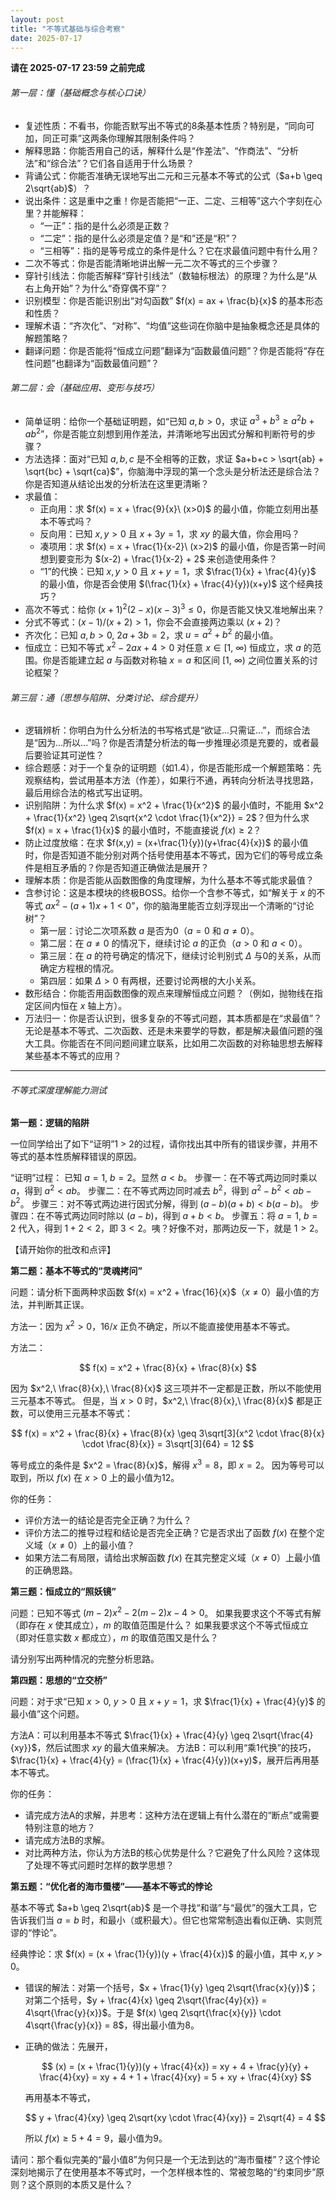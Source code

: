 ```yaml
---
layout: post
title: "不等式基础与综合考察"
date: 2025-07-17
---
```

**请在 2025-07-17 23:59 之前完成**

###### 第一层：懂（基础概念与核心口诀）

* 复述性质：不看书，你能否默写出不等式的8条基本性质？特别是，“同向可加，同正可乘”这两条你理解其限制条件吗？
* 解释思路：你能否用自己的话，解释什么是“作差法”、“作商法”、“分析法”和“综合法”？它们各自适用于什么场景？
* 背诵公式：你能否准确无误地写出二元和三元基本不等式的公式（$a+b \geq 2\sqrt{ab}$）？
* 说出条件：这是重中之重！你是否能把“一正、二定、三相等”这六个字刻在心里？并能解释：
  * “一正”：指的是什么必须是正数？
  * “二定”：指的是什么必须是定值？是“和”还是“积”？
  * “三相等”：指的是等号成立的条件是什么？它在求最值问题中有什么用？
* 二次不等式：你是否能清晰地讲出解一元二次不等式的三个步骤？
* 穿针引线法：你能否解释“穿针引线法”（数轴标根法）的原理？为什么是“从右上角开始”？为什么“奇穿偶不穿”？
* 识别模型：你是否能识别出“对勾函数” $f(x) = ax + \frac{b}{x}$ 的基本形态和性质？
* 理解术语：“齐次化”、“对称”、“均值”这些词在你脑中是抽象概念还是具体的解题策略？
* 翻译问题：你是否能将“恒成立问题”翻译为“函数最值问题”？你是否能将“存在性问题”也翻译为“函数最值问题”？

###### 第二层：会（基础应用、变形与技巧）

* 简单证明：给你一个基础证明题，如“已知 $a, b > 0$，求证 $a^3 + b^3 \geq a^2b + ab^2$”，你是否能立刻想到用作差法，并清晰地写出因式分解和判断符号的步骤？
* 方法选择：面对“已知 $a, b, c$ 是不全相等的正数，求证 $a+b+c > \sqrt{ab} + \sqrt{bc} + \sqrt{ca}$”，你脑海中浮现的第一个念头是分析法还是综合法？你是否知道从结论出发的分析法在这里更清晰？
* 求最值：
  * 正向用：求 $f(x) = x + \frac{9}{x}\ (x>0)$ 的最小值，你能立刻用出基本不等式吗？
  * 反向用：已知 $x, y > 0$ 且 $x+3y=1$，求 $xy$ 的最大值，你会用吗？
  * 凑项用：求 $f(x) = x + \frac{1}{x-2}\ (x>2)$ 的最小值，你是否第一时间想到要变形为 $(x-2) + \frac{1}{x-2} + 2$ 来创造使用条件？
  * “1”的代换：已知 $x, y > 0$ 且 $x+y=1$，求 $\frac{1}{x} + \frac{4}{y}$ 的最小值，你是否会使用 $(\frac{1}{x} + \frac{4}{y})(x+y)$ 这个经典技巧？
* 高次不等式：给你 $(x+1)^2(2-x)(x-3)^3 \leq 0$，你是否能又快又准地解出来？
* 分式不等式：$(x-1)/(x+2) > 1$，你会不会直接两边乘以 $(x+2)$？
* 齐次化：已知 $a,b>0,\ 2a+3b=2$，求 $u = a^2 + b^2$ 的最小值。
* 恒成立：已知不等式 $x^2 - 2ax + 4 > 0$ 对任意 $x\in[1,\ \infty)$ 恒成立，求 $a$ 的范围。你是否能建立起 $a$ 与函数对称轴 $x=a$ 和区间 $[1,\ \infty)$ 之间位置关系的讨论框架？

###### 第三层：通（思想与陷阱、分类讨论、综合提升）

* 逻辑辨析：你明白为什么分析法的书写格式是“欲证...只需证...”，而综合法是“因为...所以...”吗？你是否清楚分析法的每一步推理必须是充要的，或者最后要验证其可逆性？
* 综合题感：对于一个复杂的证明题（如1.4），你是否能形成一个解题策略：先观察结构，尝试用基本方法（作差），如果行不通，再转向分析法寻找思路，最后用综合法的格式写出证明。
* 识别陷阱：为什么求 $f(x) = x^2 + \frac{1}{x^2}$ 的最小值时，不能用 $x^2 + \frac{1}{x^2} \geq 2\sqrt{x^2 \cdot \frac{1}{x^2}} = 2$？但为什么求 $f(x) = x + \frac{1}{x}$ 的最小值时，不能直接说 $f(x)\geq2$？
* 防止过度放缩：在求 $f(x,y) = (x+\frac{1}{y})(y+\frac{4}{x})$ 的最小值时，你是否知道不能分别对两个括号使用基本不等式，因为它们的等号成立条件是相互矛盾的？你是否知道正确做法是展开？
* 理解本质：你是否能从函数图像的角度理解，为什么基本不等式能求最值？
* 含参讨论：这是本模块的终极BOSS。给你一个含参不等式，如“解关于 $x$ 的不等式 $ax^2 - (a+1)x + 1 < 0$”，你的脑海里能否立刻浮现出一个清晰的“讨论树”？
  * 第一层：讨论二次项系数 $a$ 是否为0（$a=0$ 和 $a\neq 0$）。
  * 第二层：在 $a\neq0$ 的情况下，继续讨论 $a$ 的正负（$a>0$ 和 $a<0$）。
  * 第三层：在 $a$ 的符号确定的情况下，继续讨论判别式 $\Delta$ 与0的关系，从而确定方程根的情况。
  * 第四层：如果 $\Delta>0$ 有两根，还要讨论两根的大小关系。
* 数形结合：你能否用函数图像的观点来理解恒成立问题？（例如，抛物线在指定区间内恒在 $x$ 轴上方）。
* 万法归一：你是否认识到，很多复杂的不等式问题，其本质都是在“求最值”？无论是基本不等式、二次函数、还是未来要学的导数，都是解决最值问题的强大工具。你能否在不同问题间建立联系，比如用二次函数的对称轴思想去解释某些基本不等式的应用？

---

###### 不等式深度理解能力测试

**第一题：逻辑的陷阱**

一位同学给出了如下“证明”1 > 2的过程，请你找出其中所有的错误步骤，并用不等式的基本性质解释错误的原因。

“证明”过程：
已知 $a = 1,\ b = 2$。显然 $a < b$。
步骤一：在不等式两边同时乘以 $a$，得到 $a^2 < ab$。
步骤二：在不等式两边同时减去 $b^2$，得到 $a^2 - b^2 < ab - b^2$。
步骤三：对不等式两边进行因式分解，得到 $(a-b)(a+b) < b(a-b)$。
步骤四：在不等式两边同时除以 $(a-b)$，得到 $a+b < b$。
步骤五：将 $a=1,\ b=2$ 代入，得到 $1+2 < 2$，即 $3 < 2$。咦？好像不对，那两边反一下，就是 $1 > 2$。

【请开始你的批改和点评】

**第二题：基本不等式的“灵魂拷问”**

问题：请分析下面两种求函数 $f(x) = x^2 + \frac{16}{x}$（$x\neq0$）最小值的方法，并判断其正误。

方法一：因为 $x^2 > 0$，$16/x$ 正负不确定，所以不能直接使用基本不等式。

方法二：

$$
f(x) = x^2 + \frac{8}{x} + \frac{8}{x}
$$

因为 $x^2,\ \frac{8}{x},\ \frac{8}{x}$ 这三项并不一定都是正数，所以不能使用三元基本不等式。
但是，当 $x>0$ 时，$x^2,\ \frac{8}{x},\ \frac{8}{x}$ 都是正数，可以使用三元基本不等式：

$$
f(x) = x^2 + \frac{8}{x} + \frac{8}{x} \geq 3\sqrt[3]{x^2 \cdot \frac{8}{x} \cdot \frac{8}{x}} = 3\sqrt[3]{64} = 12
$$

等号成立的条件是 $x^2 = \frac{8}{x}$，解得 $x^3=8$，即 $x=2$。
因为等号可以取到，所以 $f(x)$ 在 $x>0$ 上的最小值为12。

你的任务：

* 评价方法一的结论是否完全正确？为什么？
* 评价方法二的推导过程和结论是否完全正确？它是否求出了函数 $f(x)$ 在整个定义域（$x\neq0$）上的最小值？
* 如果方法二有局限，请给出求解函数 $f(x)$ 在其完整定义域（$x\neq0$）上最小值的正确思路。

**第三题：恒成立的“照妖镜”**

问题：已知不等式 $(m-2)x^2 - 2(m-2)x - 4 > 0$。
如果我要求这个不等式有解（即存在 $x$ 使其成立），$m$ 的取值范围是什么？
如果我要求这个不等式恒成立（即对任意实数 $x$ 都成立），$m$ 的取值范围又是什么？

请分别写出两种情况的完整分析思路。

**第四题：思想的“立交桥”**

问题：对于求“已知 $x>0,\ y>0$ 且 $x+y=1$，求 $\frac{1}{x} + \frac{4}{y}$ 的最小值”这个问题。

方法A：可以利用基本不等式 $\frac{1}{x} + \frac{4}{y} \geq 2\sqrt{\frac{4}{xy}}$，然后试图求 $xy$ 的最大值来解决。
方法B：可以利用“乘1代换”的技巧，$\frac{1}{x} + \frac{4}{y} = (\frac{1}{x} + \frac{4}{y})(x+y)$，展开后再用基本不等式。

你的任务：

* 请完成方法A的求解，并思考：这种方法在逻辑上有什么潜在的“断点”或需要特别注意的地方？
* 请完成方法B的求解。
* 对比两种方法，你认为方法B的核心优势是什么？它避免了什么风险？这体现了处理不等式问题时怎样的数学思想？

**第五题：“优化者的海市蜃楼”——基本不等式的悖论**

基本不等式 $a+b \geq 2\sqrt{ab}$ 是一个寻找“和谐”与“最优”的强大工具，它告诉我们当 $a=b$ 时，和最小（或积最大）。但它也常常制造出看似正确、实则荒谬的“悖论”。

经典悖论：求 $f(x) = (x + \frac{1}{y})(y + \frac{4}{x})$ 的最小值，其中 $x, y > 0$。

- 错误的解法：对第一个括号，$x + \frac{1}{y} \geq 2\sqrt{\frac{x}{y}}$；对第二个括号，$y + \frac{4}{x} \geq 2\sqrt{\frac{4y}{x}} = 4\sqrt{\frac{y}{x}}$。于是 $f(x) \geq 2\sqrt{\frac{x}{y}} \cdot 4\sqrt{\frac{y}{x}} = 8$，得出最小值为8。
- 正确的做法：先展开，

  $$
  (x) = (x + \frac{1}{y})(y + \frac{4}{x}) = xy + 4 + \frac{y}{y} + \frac{4}{xy} = xy + 4 + 1 + \frac{4}{xy} = 5 + xy + \frac{4}{xy}
  $$

  再用基本不等式，

  $$
  y + \frac{4}{xy} \geq 2\sqrt{xy \cdot \frac{4}{xy}} = 2\sqrt{4} = 4
  $$

  所以 $f(x) \geq 5 + 4 = 9$，最小值为9。

请问：那个看似完美的“最小值8”为何只是一个无法到达的“海市蜃楼”？这个悖论深刻地揭示了在使用基本不等式时，一个怎样根本性的、常被忽略的“约束同步”原则？这个原则的本质又是什么？
